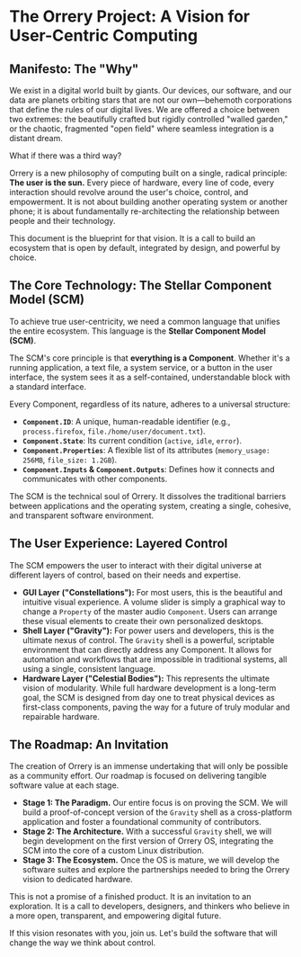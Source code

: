 # The Orrery Project: A Vision for User-Centric Computing

## Manifesto: The "Why"

We exist in a digital world built by giants. Our devices, our software, and our data are planets orbiting stars that are not our own—behemoth corporations that define the rules of our digital lives. We are offered a choice between two extremes: the beautifully crafted but rigidly controlled "walled garden," or the chaotic, fragmented "open field" where seamless integration is a distant dream.

What if there was a third way?

Orrery is a new philosophy of computing built on a single, radical principle: **The user is the sun.** Every piece of hardware, every line of code, every interaction should revolve around the user's choice, control, and empowerment. It is not about building another operating system or another phone; it is about fundamentally re-architecting the relationship between people and their technology.

This document is the blueprint for that vision. It is a call to build an ecosystem that is open by default, integrated by design, and powerful by choice.

## The Core Technology: The Stellar Component Model (SCM)

To achieve true user-centricity, we need a common language that unifies the entire ecosystem. This language is the **Stellar Component Model (SCM)**.

The SCM's core principle is that **everything is a Component**. Whether it's a running application, a text file, a system service, or a button in the user interface, the system sees it as a self-contained, understandable block with a standard interface.

Every Component, regardless of its nature, adheres to a universal structure:

- **`Component.ID`**: A unique, human-readable identifier (e.g., `process.firefox`, `file./home/user/document.txt`).
- **`Component.State`**: Its current condition (`active`, `idle`, `error`).
- **`Component.Properties`**: A flexible list of its attributes (`memory_usage: 256MB`, `file_size: 1.2GB`).
- **`Component.Inputs` & `Component.Outputs`**: Defines how it connects and communicates with other components.

The SCM is the technical soul of Orrery. It dissolves the traditional barriers between applications and the operating system, creating a single, cohesive, and transparent software environment.

## The User Experience: Layered Control

The SCM empowers the user to interact with their digital universe at different layers of control, based on their needs and expertise.

- **GUI Layer ("Constellations"):** For most users, this is the beautiful and intuitive visual experience. A volume slider is simply a graphical way to change a `Property` of the master audio `Component`. Users can arrange these visual elements to create their own personalized desktops.
- **Shell Layer ("Gravity"):** For power users and developers, this is the ultimate nexus of control. The `Gravity` shell is a powerful, scriptable environment that can directly address any Component. It allows for automation and workflows that are impossible in traditional systems, all using a single, consistent language.
- **Hardware Layer ("Celestial Bodies"):** This represents the ultimate vision of modularity. While full hardware development is a long-term goal, the SCM is designed from day one to treat physical devices as first-class components, paving the way for a future of truly modular and repairable hardware.

## The Roadmap: An Invitation

The creation of Orrery is an immense undertaking that will only be possible as a community effort. Our roadmap is focused on delivering tangible software value at each stage.

- **Stage 1: The Paradigm.** Our entire focus is on proving the SCM. We will build a proof-of-concept version of the `Gravity` shell as a cross-platform application and foster a foundational community of contributors.
- **Stage 2: The Architecture.** With a successful `Gravity` shell, we will begin development on the first version of Orrery OS, integrating the SCM into the core of a custom Linux distribution.
- **Stage 3: The Ecosystem.** Once the OS is mature, we will develop the software suites and explore the partnerships needed to bring the Orrery vision to dedicated hardware.

This is not a promise of a finished product. It is an invitation to an exploration. It is a call to developers, designers, and thinkers who believe in a more open, transparent, and empowering digital future.

If this vision resonates with you, join us. Let's build the software that will change the way we think about control.
